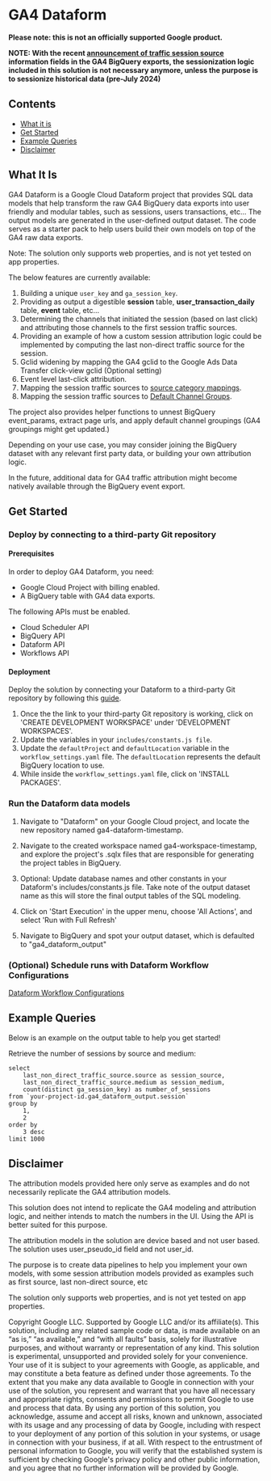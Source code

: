 
# GA4 Dataform

**Please note: this is not an officially supported Google product.**

**NOTE: With the recent [announcement of traffic session source](https://support.google.com/analytics/answer/9164320?hl=en#071924) information fields in the GA4 BigQuery exports, the sessionization logic included in this solution is not necessary anymore, unless the purpose is to sessionize historical data (pre-July 2024)**

## Contents
- [What it is](#what-it-is)
- [Get Started](#get-started)
- [Example Queries](#example-queries)
- [Disclaimer](#disclaimer)

## What It Is

GA4 Dataform is a Google Cloud Dataform project that provides SQL data models that help transform the raw GA4 BigQuery data exports into user friendly and modular tables, such as sessions, users transactions, etc... The output models are generated in the user-defined output dataset. The code serves as a starter pack to help users build their own models on top of the GA4 raw data exports. 

Note: The solution only supports web properties, and is not yet tested on app properties.

The below features are currently available:

1. Building a unique `user_key` and `ga_session_key`.
2. Providing as output a digestible **session** table, **user_transaction_daily** table, **event** table, etc...
3. Determining the channels that initiated the session (based on last click) and attributing those channels to the first session traffic sources.
4. Providing an example of how a custom session attribution logic could be implemented by computing the last non-direct traffic source for the session.
5. Gclid widening by mapping the GA4 gclid to the Google Ads Data Transfer click-view gclid (Optional setting)
6. Event level last-click attribution.
7. Mapping the session traffic sources to [source category mappings](https://support.google.com/analytics/answer/9756891?hl=en#list).
8. Mapping the session traffic sources to [Default Channel Groups](https://support.google.com/analytics/answer/9756891?hl=en).

The project also provides helper functions to unnest BigQuery event_params, extract page urls, and apply default channel groupings (GA4 groupings might get updated.)

Depending on your use case, you may consider joining the BigQuery dataset with any relevant first party data, or building your own attribution logic. 

In the future, additional data for GA4 traffic attribution might become natively available through the BigQuery event export.

## Get Started

### Deploy by connecting to a third-party Git repository

#### Prerequisites

In order to deploy GA4 Dataform, you need:
- Google Cloud Project with billing enabled.
- A BigQuery table with GA4 data exports.

The following APIs must be enabled.

- Cloud Scheduler API
- BigQuery API
- Dataform API
- Workflows API

#### Deployment

Deploy the solution by connecting your Dataform to a third-party Git repository by following this [guide](https://cloud.google.com/dataform/docs/connect-repository).

1. Once the the link to your third-party Git repository is working, click on 'CREATE DEVELOPMENT WORKSPACE' under 'DEVELOPMENT WORKSPACES'.
2. Update the variables in your `includes/constants.js file`.
3. Update the `defaultProject` and `defaultLocation` variable in the `workflow_settings.yaml` file. The `defaultLocation` represents the default BigQuery location to use.
4. While inside the `workflow_settings.yaml` file, click on 'INSTALL PACKAGES'.

### Run the Dataform data models

1. Navigate to "Dataform" on your Google Cloud project, and locate the new repository named ga4-dataform-timestamp. 

2. Navigate to the created workspace named ga4-workspace-timestamp, and explore
the project's .sqlx files that are responsible for generating the project tables in BigQuery.

3. Optional: Update database names and other constants in your Dataform's includes/constants.js file. Take note
of the output dataset name as this will store the final output tables of the SQL modeling.

4. Click on 'Start Execution' in the upper menu, choose 'All Actions', and select 'Run with Full Refresh'

5. Navigate to BigQuery and spot your output dataset, which is defaulted to "ga4_dataform_output"

### (Optional) Schedule runs with Dataform Workflow Configurations
[Dataform Workflow Configurations](https://cloud.google.com/dataform/docs/workflow-configurations)

## Example Queries

Below is an example on the output table to help you get started!

Retrieve the number of sessions by source and medium:
>
    select
        last_non_direct_traffic_source.source as session_source,
        last_non_direct_traffic_source.medium as session_medium,
        count(distinct ga_session_key) as number_of_sessions
    from `your-project-id.ga4_dataform_output.session`
    group by
        1,
        2
    order by
        3 desc
    limit 1000

## Disclaimer

The attribution models provided here only serve as examples and do not necessarily replicate the GA4 attribution models.

This solution does not intend to replicate the GA4 modeling and attribution logic, and neither intends to match the numbers in the UI. Using the API is better suited for this purpose.

The attribution models in the solution are device based and not user based. The solution uses user_pseudo_id field and not user_id.

The purpose is to create data pipelines to help you implement your own models, with some session attribution models provided as examples such as first source, last non-direct source, etc

The solution only supports web properties, and is not yet tested on app properties.

Copyright Google LLC. Supported by Google LLC and/or its affiliate(s). This solution, including any related sample code or data, is made available on an “as is,” “as available,” and “with all faults” basis, solely for illustrative purposes, and without warranty or representation of any kind. This solution is experimental, unsupported and provided solely for your convenience. Your use of it is subject to your agreements with Google, as applicable, and may constitute a beta feature as defined under those agreements.  To the extent that you make any data available to Google in connection with your use of the solution, you represent and warrant that you have all necessary and appropriate rights, consents and permissions to permit Google to use and process that data.  By using any portion of this solution, you acknowledge, assume and accept all risks, known and unknown, associated with its usage and any processing of data by Google, including with respect to your deployment of any portion of this solution in your systems, or usage in connection with your business, if at all. With respect to the entrustment of personal information to Google, you will verify that the established system is sufficient by checking Google's privacy policy and other public information, and you agree that no further information will be provided by Google.
